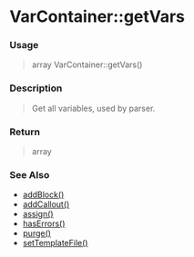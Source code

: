 
# VarContainer::getVars 

### Usage

> array VarContainer::getVars()

### Description

> Get all variables, used by parser.



### Return
> array 
### See Also

* [addBlock()](addblock.md)
* [addCallout()](addcallout.md)
* [assign()](assign.md)
* [hasErrors()](haserrors.md)
* [purge()](purge.md)
* [setTemplateFile()](settemplatefile.md)


